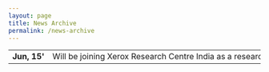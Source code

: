 ```yaml
---
layout: page
title: News Archive
permalink: /news-archive
---
```



<table style="white-space: nowrap;">
<tr>
<td><b>Jun, 15'</b></td>
<td>Will be joining Xerox Research Centre India as a research intern</td>
</tr>
</table>